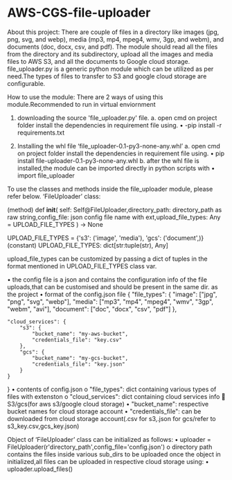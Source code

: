 # AWS-CGS-file-uploader

About this project:
There are couple of files in a directory like images (jpg, png, svg, and webp), media (mp3, mp4, mpeg4, wmv, 3gp, and webm), and documents (doc, docx, csv, and pdf).
The module should read all the files from the directory and its subdirectory, upload all the images and media files to AWS S3, and all the documents to Google cloud storage.
file_uploader.py is a generic python module which can be utilized as per need.The types of files to transfer to S3 and google cloud storage are configurable.

How to use the module:
There are 2 ways of using this module.Recommended to run in virtual enviornment
1.	downloading the source 'file_uploader.py' file.
a.	open cmd on project folder install the dependencies in requirement file using.
•	-pip install -r requirements.txt

2.	Installing the whl file ‘file_uploader-0.1-py3-none-any.whl’
a.	open cmd on project folder install the dependencies in requirement file using.
•	pip install file-uploader-0.1-py3-none-any.whl
b.	after the whl file is installed,the module can be imported directly in python scripts with
•	import file_uploader


To use the classes and methods inside the file_uploader module, please refer below.
‘FileUploader’ class:

(method) def __init__(
self: Self@FileUploader,directory_path: directory_path as raw string,config_file: json config file name with ext,upload_file_types: Any = UPLOAD_FILE_TYPES
) -> None

UPLOAD_FILE_TYPES = {'s3': ('image', 'media'), 'gcs': ('document',)}
(constant) UPLOAD_FILE_TYPES: dict[str:tuple(str), Any]

upload_file_types can be customized by passing a dict of tuples in the format mentioned in UPLOAD_FILE_TYPES class var.

•	the config file is a json and contains the configuration info of the file uploads,that can be customised and should be present in the same dir. as the project
•	format of the config.json file
{
    "file_types": {
        "image": ["jpg", "png", "svg", "webp"],
        "media": ["mp3", "mp4", "mpeg4", "wmv", "3gp", "webm", "avi"],
        "document": ["doc", "docx", "csv", "pdf"]
    },

    "cloud_services": {
        "s3": {
            "bucket_name": "my-aws-bucket",
            "credentials_file": "key.csv"
        },
        "gcs": {
            "bucket_name": "my-gcs-bucket",
            "credentials_file": "key.json"
        }
    }

}
•	contents of config.json
o	"file_types": dict containing various types of files with extenston
o	"cloud_services": dict containing cloud services info
	S3/gcs(for aws s3/google cloud storage)
•	 "bucket_name": respective bucket names for cloud storage account
•	"credentials_file": can be downloaded from cloud storage account(.csv for s3,.json for gcs/refer to s3_key.csv,gcs_key.json)



Object of ‘FileUploader’ class can be initialized as follows:
•	uploader = FileUploader(r'directory_path',config_file='config.json')
o	directory path contains the files inside various sub_dirs to be uploaded
once the object in initialized,all files can be uploaded in respective cloud storage using:
•	uploader.upload_files()








